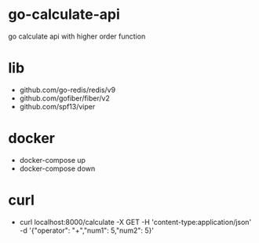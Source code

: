 # go-calculate-api
go calculate api with higher order function

# lib
- github.com/go-redis/redis/v9
- github.com/gofiber/fiber/v2
- github.com/spf13/viper

# docker
- docker-compose up
- docker-compose down

# curl 
- curl localhost:8000/calculate -X GET -H 'content-type:application/json' -d '{"operator": "+","num1": 5,"num2": 5}'

